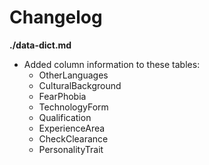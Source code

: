 # Changelog

**./data-dict.md**
* Added column information to these tables:
	* OtherLanguages
	* CulturalBackground
	* FearPhobia
	* TechnologyForm
	* Qualification
	* ExperienceArea
	* CheckClearance
	* PersonalityTrait